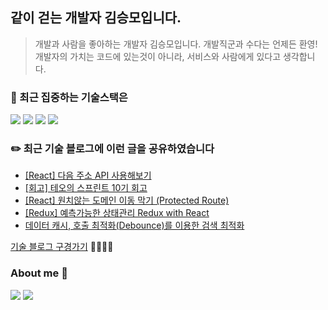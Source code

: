 <!--
**endmoseung/endmoseung** is a ✨ _special_ ✨ repository because its `README.md` (this file) appears on your GitHub profile.


Here are some ideas to get you started:

- 🔭 I’m currently working on ...
- 🌱 I’m currently learning ...
- 👯 I’m looking to collaborate on ...
- 🤔 I’m looking for help with ...
- 💬 Ask me about ...
- 📫 How to reach me: ...
- 😄 Pronouns: ...
- ⚡ Fun fact: ...
-->

## 같이 걷는 개발자 김승모입니다.
> 개발과 사람을 좋아하는 개발자 김승모입니다. 개발직군과 수다는 언제든 환영!<br/>
> 개발자의 가치는 코드에 있는것이 아니라, 서비스와 사람에게 있다고 생각합니다.
### 🎯 최근 집중하는 기술스택은 
<div>
  <img src="https://img.shields.io/badge/JavaScript-yellow?style=for-the-badge&logo=TypeScript&logoColor=black">
  <img src="https://img.shields.io/badge/TypeScript-blue?style=for-the-badge&logo=TypeScript&logoColor=black">
  <img src="https://img.shields.io/badge/React.js-skyblue?style=for-the-badge&logo=React&logoColor=black">
  <img src="https://img.shields.io/badge/redux-764ABC?style=for-the-badge&logo=redux&logoColor=white">
</div>

### ✏️ 최근 기술 블로그에 이런 글을 공유하였습니다
<!-- https://github.com/gautamkrishnar/blog-post-workflow -->
<!-- BLOG-POST-LIST:START -->
- [[React] 다음 주소 API 사용해보기](https://velog.io/@endmoseung/%EB%A6%AC%EC%95%A1%ED%8A%B8%EB%8B%A4%EC%9D%8C-%EC%A3%BC%EC%86%8C-API-%EC%82%AC%EC%9A%A9%ED%95%B4%EB%B3%B4%EA%B8%B0)
- [[회고] 테오의 스프린트 10기 회고](https://velog.io/@endmoseung/%ED%85%8C%EC%98%A4%EC%9D%98-%EC%8A%A4%ED%94%84%EB%A6%B0%ED%8A%B8-10%EA%B8%B0-%ED%9A%8C%EA%B3%A0)
- [[React] 원치않는 도메인 이동 막기 (Protected Route)](https://velog.io/@endmoseung/%EC%9B%90%EC%B9%98%EC%95%8A%EB%8A%94-%EB%8F%84%EB%A9%94%EC%9D%B8-%EC%9D%B4%EB%8F%99-%EB%A7%89%EA%B8%B0Protected-Route)
- [[Redux] 예측가능한 상태관리 Redux with React](https://velog.io/@endmoseung/%EC%98%88%EC%B8%A1%EA%B0%80%EB%8A%A5%ED%95%9C-%EC%83%81%ED%83%9C%EA%B4%80%EB%A6%AC-Redux-with-React)
- [데이터 캐시, 호출 최적화(Debounce)를 이용한 검색 최적화](https://velog.io/@endmoseung/%EB%8D%B0%EC%9D%B4%ED%84%B0-%EC%BA%90%EC%8B%9C-%ED%98%B8%EC%B6%9C-%EC%B5%9C%EC%A0%81%ED%99%94Debounce%EB%A5%BC-%EC%9D%B4%EC%9A%A9%ED%95%9C-%EA%B2%80%EC%83%89-%EC%B5%9C%EC%A0%81%ED%99%94)
<!-- BLOG-POST-LIST:END -->
[기술 블로그 구경가기](https://velog.io/@endmoseung)  🏃🏻‍♀️💨

### About me 💞️
<a href="https://velog.io/@endmoseung" target="_blank"><img src="https://img.shields.io/badge/Velog-20C997?style=flat-square&logo=velog&logoColor=white"/></a>
<a href="https://www.instagram.com/mo___seung_2/" target="_blank"><img src="https://img.shields.io/badge/Instagram-E4405F?style=flat-square&logo=instagram&logoColor=white"/></a>
